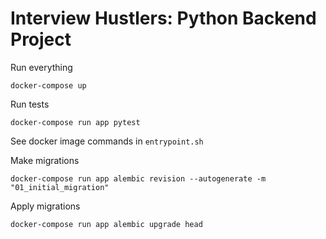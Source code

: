# Interview Hustlers: Python Backend Project

Run everything
```commandline
docker-compose up
```

Run tests

```commandline
docker-compose run app pytest
```

See docker image commands in `entrypoint.sh`


Make migrations

```commandline
docker-compose run app alembic revision --autogenerate -m "01_initial_migration"
```

Apply migrations

```commandline
docker-compose run app alembic upgrade head
```
